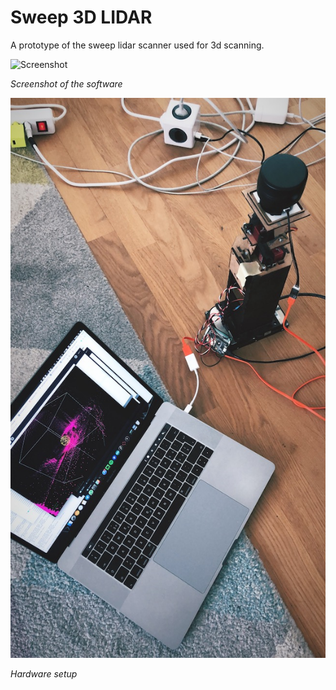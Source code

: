 # Sweep 3D LIDAR
A prototype of the sweep lidar scanner used for 3d scanning.

![Screenshot]()

*Screenshot of the software*

![Hardware](readme/hardware.jpg)

*Hardware setup*